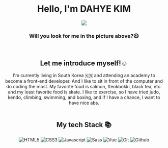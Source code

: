 <div align="center">
  <h1>Hello, I'm DAHYE KIM</h1>
  <p align="center"><img src="https://user-images.githubusercontent.com/102004400/165778841-ca9555bf-136b-4ad2-bc69-179d874a4bed.jpg"></p>
  <h3> Will you look for me in the picture above?😆</h3>
  <br/>
  <h2> Let me introduce myself!☺ </h2>
  I'm currently living in South Korea 🇰🇷 and attending an academy to become a front-end developer. And I like to sit in front of the computer and do coding the most.
  My favorite food is salmon, tteokbokki, black tea, etc. and my least favorite food is skate. I like to exercise, so I have tried judo, kendo, climbing, swimming, and boxing, and if I have a chance, I want to have nice abs.
  <br/>
  <br/>
  <h2>My tech Stack 📚</h2>
  <img alt="HTML5" src ="https://img.shields.io/badge/HTML5-E34F26.svg?&style=for-the-badge&logo=HTML5&logoColor=white"/>
  <img alt="CSS3" src ="https://img.shields.io/badge/CSS3-1572B6.svg?&style=for-the-badge&logo=CSS3&logoColor=white"/>
  <img alt="Javascript" src ="https://img.shields.io/badge/JavaScript-F7DF1E.svg?&style=for-the-badge&logo=JavaScript&logoColor=white"/>
  <img alt="Sass" src ="https://img.shields.io/badge/Sass-CC6699.svg?&style=for-the-badge&logo=SASS&logoColor=white"/>
  <img alt="Vue" src ="https://img.shields.io/badge/Vue.js-4FC08D.svg?&style=for-the-badge&logo=Vue.js&logoColor=white"/>
  <img alt="Git" src ="https://img.shields.io/badge/git-F05032.svg?&style=for-the-badge&logo=Git&logoColor=white"/>
  <img alt="Github" src ="https://img.shields.io/badge/github-181717.svg?&style=for-the-badge&logo=Github&logoColor=white"/>
  <br/>
  <br/>
</div>



<!---
manzana0118/manzana0118 is a ✨ special ✨ repository because its `README.md` (this file) appears on your GitHub profile.
You can click the Preview link to take a look at your changes.
--->
